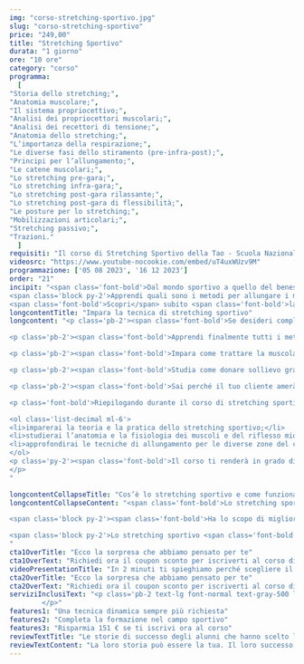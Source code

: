 ```yaml
---
img: "corso-stretching-sportivo.jpg"
slug: "corso-stretching-sportivo"
price: "249,00"
title: "Stretching Sportivo"
durata: "1 giorno"
ore: "10 ore"
category: "corso"
programma:
  [
"Storia dello stretching;",
"Anatomia muscolare;",
"Il sistema propriocettivo;",
"Analisi dei propriocettori muscolari;",
"Analisi dei recettori di tensione;",
"Anatomia dello stretching;",
"L’importanza della respirazione;",
"Le diverse fasi dello stiramento (pre-infra-post);",
"Principi per l’allungamento;",
"Le catene muscolari;",
"Lo stretching pre-gara;",
"Lo stretching infra-gara;",
"Lo stretching post-gara rilassante;",
"Lo stretching post-gara di flessibilità;",
"Le posture per lo stretching;",
"Mobilizzazioni articolari;",
"Stretching passivo;",
"Trazioni."
  ]
requisiti: "Il corso di Stretching Sportivo della Tao - Scuola Nazionale di Massaggio è aperto a chi ha già un’esperienza di base precedente, soprattutto una conoscenza delle tecniche del massaggio base classico svedese, quali sfioramento, frizioni, impastamenti, vibrazioni e percussioni, in tutte le loro varianti e una buona conoscenza dell'anatomia del corpo umano. È inoltre consigliabile avere conoscenza delle tecniche del massaggio decontratturante e del massaggio sportivo di base."
videosrc: "https://www.youtube-nocookie.com/embed/uT4uxWUzv9M"
programmazione: ['05 08 2023', '16 12 2023']  
order: "21"
incipit: "<span class='font-bold'>Dal mondo sportivo a quello del benessere, la tecnica di stretching è sempre più richiesta.</span> 
<span class='block py-2'>Apprendi quali sono i metodi per allungare i muscoli con i migliori docenti del mondo del massaggio.</span>
<span class='font-bold'>Scopri</span> subito <span class='font-bold'>la sorpresa che ti abbiamo riservato</span> per accedere al corso di stretching sportivo."
longcontentTitle: "Impara la tecnica di stretching sportivo"            
longcontent: "<p class='pb-2'><span class='font-bold'>Se desideri completare la tua formazione nel mondo del massaggio con una tecnica sempre più richiesta nei centri sportivi</span> e nei centri benessere <span class='font-bold'>questo è il corso giusto per te.</span></p> 

<p class='pb-2'><span class='font-bold'>Apprendi finalmente tutti i metodi su come allungare il muscolo</span>, non soltanto con la tecnica manipolativa, ma anche attraverso le posture che il nostro corpo assume (differenti per ogni muscolo che andiamo ad allungare), <span class='font-bold'>comprendendo il grado di mobilità del corpo del cliente</span> (avendo l’occasione di suggerirgli altri trattamenti indicati per lui).</p>

<p class='pb-2'><span class='font-bold'>Impara come trattare la muscolatura affaticata in seguito alle gare sportive e agli allenamenti intensi.</span> Impara come correggere le cattive posture sul luogo di lavoro. <span class='font-bold'>Impara come preparare il corpo per una competizione o partecipazione sportiva.</span></p>

<p class='pb-2'><span class='font-bold'>Studia come donare sollievo grazie alla tecnica dello stretching, fondamentale anche dopo dei trattamenti specifici di massaggio per ripristinare la funzione e la dimensione anatomica del muscolo stesso.</span></p> 

<p class='pb-2'><span class='font-bold'>Sai perché il tuo cliente amerà questo trattamento? Perché non dovrà fare nulla se non affidarsi a te</span> e alle tue capacità di donargli benessere. </p>

<p class='font-bold'>Riepilogando durante il corso di stretching sportivo:</p>

<ol class='list-decimal ml-6'>
<li>imparerai la teoria e la pratica dello stretching sportivo;</li>
<li>studierai l’anatomia e la fisiologia dei muscoli e del riflesso miotatico;</li>
<li>approfondirai le tecniche di allungamento per le diverse zone del corpo e le diverse situazioni.</li>
</ol>
<p class='py-2'><span class='font-bold'>Il corso ti renderà in grado di praticare uno stretching sportivo efficace e sicuro, ottenendo un’azione preventiva e curativa su tutto il sistema muscolare</span> grazie a una tecnica di allungamento muscolare che si basa sullo yoga e sul rilassamento del riflesso miotatico.
</p>
"

longcontentCollapseTitle: "Cos’è lo stretching sportivo e come funziona"
longcontentCollapseContent: "<span class='font-bold'>Lo stretching sportivo è una tecnica che consiste nell’assumere e mantenere delle posizioni specifiche per ciascun muscolo o gruppo di muscoli</span>, respirando lentamente e profondamente. 

<span class='block py-2'><span class='font-bold'>Ha lo scopo di migliorare l’elasticità, la forza, la coordinazione e l’ampiezza dei movimenti dei muscoli</span>, prevenendo e curando le contratture, gli stiramenti, gli strappi e le infiammazioni.</span> 

<span class='block py-2'>Lo stretching sportivo <span class='font-bold'>ha molti benefici: migliora la performance atletica, riduce le tensioni muscolari</span>, favorisce un miglioramento globale nel movimento, <span class='font-bold'>migliora la capacità di sforzo delle attività quotidiane</span>, aumenta la ridotta capacità di coordinazione, <span class='font-bold'>riduce l’usura delle articolazioni, rallenta l’invecchiamento del tessuto connettivo</span>, previene contratture, stiramenti e strappi muscolari.</span> 
"
cta1OverTitle: "Ecco la sorpresa che abbiamo pensato per te"
cta1OverText: "Richiedi ora il coupon sconto per iscriverti al corso di stretching sportivo"
videoPresentationTitle: "In 2 minuti ti spieghiamo perché scegliere il corso di stretching sportivo"
cta2OverTitle: "Ecco la sorpresa che abbiamo pensato per te"
cta2OverText: "Richiedi ora il coupon sconto per iscriverti al corso di stretching sportivo"
serviziInclusiText: "<p class='pb-2 text-lg font-normal text-gray-500 lg:text-xl sm:px-16 lg:px-48 text-justify'><span class='font-bold'>Amplia la tua formazione nel campo dei trattamenti sportivi.</span> Apprendi una tecnica sempre più richiesta nei centri benessere. <span class='font-bold'>Impara a conoscere il corpo del tuo cliente per offrirgli il percorso di benessere più giusto per lui.</span></p> <p class='pb-2 text-lg text-gray-500 lg:text-xl sm:px-16 lg:px-48 text-justify font-bold' >Contattaci per avere maggiori info sul nostro corso. Ad aspettarti, una fantastica sorpresa.  
        </p>"
features1: "Una tecnica dinamica sempre più richiesta"
features2: "Completa la formazione nel campo sportivo"
features3: "Risparmia 151 € se ti iscrivi ora al corso"      
reviewTextTitle: "Le storie di successo degli alunni che hanno scelto la nostra scuola di massaggio"        
reviewTextContent: "La loro storia può essere la tua. Il loro successo puoi ottenerlo anche tu.<span class='block py-2'>Cosa aspetti? Scegli anche tu di essere finalmente felice del lavoro che scegli.</span>"                   
---
```


